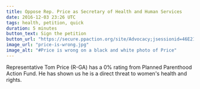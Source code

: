 ```yaml
---
title: Oppose Rep. Price as Secretary of Health and Human Services
date: 2016-12-03 23:26 UTC
tags: health, petition, quick
duration: 5 minutes
button_text: Sign the petition
button_url: "https://secure.ppaction.org/site/Advocacy;jsessionid=46E21487751E66559197CBBAD4A146C0.app20108b?cmd=display&page=UserAction&id=21151&s_subsrc=3NALz1705S1N1V&s_src=HHSnomination_1116_Alert_c4_pptw"
image_url: "price-is-wrong.jpg"
image_alt: "#Price is wrong on a black and white photo of Price"
---
```


Representative Tom Price (R-GA) has a 0% rating from Planned Parenthood Action
Fund. He has shown us he is a direct threat to women's health and rights.
